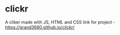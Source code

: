 # clickr
A cliker made with JS, HTML and CSS
link for project - https://grand3680.github.io/clickr/
